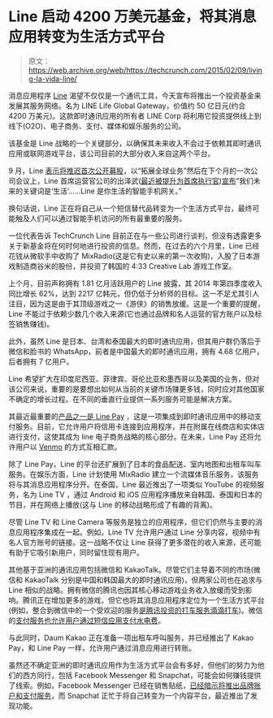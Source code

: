 # Line 启动 4200 万美元基金，将其消息应用转变为生活方式平台 

> 原文：<https://web.archive.org/web/https://techcrunch.com/2015/02/09/living-la-vida-line/>

消息应用程序 [Line](https://web.archive.org/web/20230204095157/http://line.me/en/) 渴望不仅仅是一个通讯工具，今天宣布将推出一个投资基金来发展其服务网络。名为 LINE Life Global Gateway，价值约 50 亿日元(约合 4200 万美元)。这款即时通讯应用的所有者 LINE Corp 将利用它投资提供线上到线下(O2O)、电子商务、支付、媒体和娱乐服务的公司。

该基金是 Line 战略的一个关键部分，以确保其未来收入不会过于依赖其即时通讯应用或联网游戏平台，该公司目前的大部分收入来自这两个平台。

9 月，Line [表示将推迟首次公开募股](https://web.archive.org/web/20230204095157/http://www.wsj.com/articles/line-decides-against-ipo-this-year-1411381052)，以“拓展全球业务”然后在下个月的一次公司会议上，Line 首席运营官公司的出泽武([最近被提升为首席执行官](https://web.archive.org/web/20230204095157/https://techcrunch.com/2014/12/22/line-coo-appointed-ceo/))[宣布](https://web.archive.org/web/20230204095157/https://www.techinasia.com/line-ceo-change-transformation-messaging-app-lifestyle-service/)“我们未来的关键词是‘生活’……Line 是你生活的智能手机网关。”

换句话说，Line 正在将自己从一个短信替代品转变为一个生活方式平台，最终可能触及人们可以通过智能手机访问的所有最重要的服务。

一位代表告诉 TechCrunch Line 目前正在与一些公司进行谈判，但没有透露更多关于新基金将在何时何地进行投资的信息。然而，在过去的六个月里，Line 已经花钱从微软手中收购了 MixRadio(这是它有史以来的第一次收购)，入股了日本游戏制造商谷米的股份，并投资了韩国的 4:33 Creative Lab 游戏工作室。

上个月，目前声称拥有 1.81 亿月活跃用户的 Line 披露，其 2014 年第四季度收入同比增长 62%，达到 2217 亿韩元，但仍低于分析师的目标。这一不足尤其引人注目，因为这是由于其顶级游戏之一《游侠》的销售放缓。这是一个重要的提醒，Line 不能过于依赖少数几个收入来源(它也通过品牌和名人运营的官方账户以及标签销售赚钱)。

此外，虽然 Line 是日本、台湾和泰国最大的即时通讯应用，但其用户群仍落后于微信和脸书的 WhatsApp，前者是中国最大的即时通讯应用，拥有 4.68 亿用户，后者拥有 7 亿用户。

Line 希望扩大在印度尼西亚、菲律宾、哥伦比亚和墨西哥以及美国的业务，但对该公司来说，重要的是要想出如何从当前的关键市场赚更多钱，同时应对其他国家不确定的增长过程。在不同的垂直行业提供一系列服务可能是解决方案。

其最近最重要的[产品之一是 Line Pay](https://web.archive.org/web/20230204095157/https://techcrunch.com/2014/12/04/line-pay-the-messaging-apps-mobile-payments-service-makes-its-debut/) ，这是一项集成到即时通讯应用中的移动支付服务。目前，它允许用户将信用卡连接到应用程序，并在附属在线商店和实体店进行支付，这使其成为 line 电子商务战略的核心部分。在未来，Line Pay 还将允许用户以 [Venmo](https://web.archive.org/web/20230204095157/https://venmo.com/) 的方式互相汇款。

除了 Line Pay，Line 的平台还扩展到了日本的食品配送、室内地图和出租车叫车服务。在娱乐方面，Line 计划使用 MixRadio 建立一个流媒体音乐服务，该服务将与其消息应用程序分开。在泰国，Line 最近推出了一项类似 YouTube 的视频服务，名为 Line TV ，通过 Android 和 iOS 应用程序播放来自韩国、泰国和日本的节目，并在网络上播放(这与 Line 的移动战略形成了有趣的背离)。

尽管 Line TV 和 Line Camera 等服务是独立的应用程序，但它们仍然与主要的消息应用程序集成在一起。例如，Line TV 允许用户通过 Line 分享内容，视频中有名人官方账号的链接。这一战略不仅让 Line 获得了更多潜在的收入来源，还可能有助于它吸引新用户，同时留住现有用户。

其他基于亚洲的通讯应用包括微信和 KakaoTalk。尽管它们主导着不同的市场(微信和 KakaoTalk 分别是中国和韩国最大的即时通讯应用)，但两家公司也在追求与 Line 相似的战略。拥有微信的腾讯也因其核心移动游戏业务收入放缓而受到影响。腾讯正在增加更多的游戏，但它也将其消息应用程序定位为一个生活方式平台(例如，整合到微信中的一个受欢迎的服务[是腾讯投资的打车服务滴滴打车](https://web.archive.org/web/20230204095157/http://technode.com/2014/01/06/wechat-adds-taxi-booking-app-didi-dache/))。微信的[支付服务也允许用户通过短信应用支付水电费](https://web.archive.org/web/20230204095157/http://www.pymnts.com/news/2014/now-available-through-wechat-utility-bill-pay-2/)。

与此同时，Daum Kakao 正在准备一项出租车呼叫服务，并已经推出了 Kakao Pay，和 Line Pay 一样，允许用户通过消息应用进行转账。

虽然还不确定亚洲的即时通讯应用作为生活方式平台会有多好，但他们的努力为他们的西方同行，包括 Facebook Messenger 和 Snapchat，可能会如何赚钱提供了线索。例如，Facebook Messenger 已经在销售贴纸，[已经暗示将推出品牌账户和支付服务](https://web.archive.org/web/20230204095157/http://www.bloomberg.com/news/2014-11-11/what-s-next-for-facebook-messenger-look-to-asia.html)，而 Snapchat 正忙于将自己转变为一个内容平台，最近推出了发现功能。